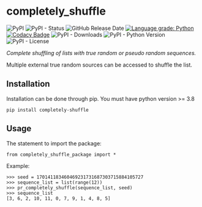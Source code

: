 # completely_shuffle

![PyPI](https://img.shields.io/pypi/v/completely_shuffle?color=red)
![PyPI - Status](https://img.shields.io/pypi/status/completely_shuffle)
![GitHub Release Date](https://img.shields.io/github/release-date/fsssosei/completely_shuffle)
[![Language grade: Python](https://img.shields.io/lgtm/grade/python/g/fsssosei/completely_shuffle.svg?logo=lgtm&logoWidth=18)](https://lgtm.com/projects/g/fsssosei/completely_shuffle/context:python)
[![Codacy Badge](https://api.codacy.com/project/badge/Grade/bf34f8d12be84b4492a5a3709df0aae5)](https://www.codacy.com/manual/fsssosei/completely_shuffle?utm_source=github.com&amp;utm_medium=referral&amp;utm_content=fsssosei/completely_shuffle&amp;utm_campaign=Badge_Grade)
![PyPI - Downloads](https://img.shields.io/pypi/dw/completely_shuffle?label=PyPI%20-%20Downloads)
![PyPI - Python Version](https://img.shields.io/pypi/pyversions/completely_shuffle)
![PyPI - License](https://img.shields.io/pypi/l/completely_shuffle)

*Complete shuffling of lists with true random or pseudo random sequences.*

Multiple external true random sources can be accessed to shuffle the list.

## Installation

Installation can be done through pip. You must have python version >= 3.8

	pip install completely-shuffle

## Usage

The statement to import the package:

	from completely_shuffle_package import *
	
Example:

	>>> seed = 170141183460469231731687303715884105727
	>>> sequence_list = list(range(12))
	>>> pr_completely_shuffle(sequence_list, seed)
	>>> sequence_list
	[3, 6, 2, 10, 11, 0, 7, 9, 1, 4, 8, 5]
